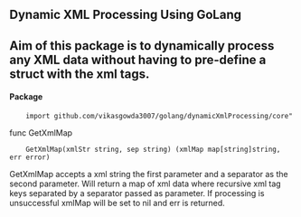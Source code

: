 ## Dynamic XML Processing Using GoLang

## Aim of this package is to dynamically process any XML data without having to pre-define a struct with the xml tags.


#### Package
```
    import github.com/vikasgowda3007/golang/dynamicXmlProcessing/core"
```

func GetXmlMap
```
    GetXmlMap(xmlStr string, sep string) (xmlMap map[string]string, err error)
```
GetXmlMap accepts a xml string the first parameter and a separator as the second parameter.
Will return a map of xml data where recursive xml tag keys separated by a separator passed as parameter.
If processing is unsuccessful xmlMap will be set to nil and err is returned.